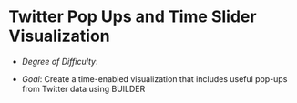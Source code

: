 # Twitter Pop Ups and Time Slider Visualization

* *Degree of Difficulty*: 

* *Goal*: Create a time-enabled visualization that includes useful pop-ups from Twitter data using BUILDER

